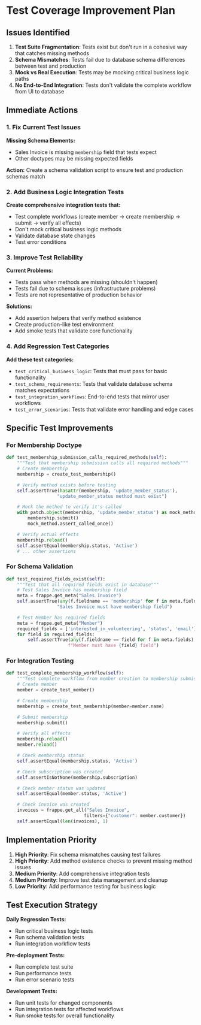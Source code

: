 # Test Coverage Improvement Plan

## Issues Identified

1. **Test Suite Fragmentation**: Tests exist but don't run in a cohesive way that catches missing methods
2. **Schema Mismatches**: Tests fail due to database schema differences between test and production
3. **Mock vs Real Execution**: Tests may be mocking critical business logic paths
4. **No End-to-End Integration**: Tests don't validate the complete workflow from UI to database

## Immediate Actions

### 1. Fix Current Test Issues

**Missing Schema Elements:**
- Sales Invoice is missing `membership` field that tests expect
- Other doctypes may be missing expected fields

**Action:** Create a schema validation script to ensure test and production schemas match

### 2. Add Business Logic Integration Tests

**Create comprehensive integration tests that:**
- Test complete workflows (create member → create membership → submit → verify all effects)
- Don't mock critical business logic methods
- Validate database state changes
- Test error conditions

### 3. Improve Test Reliability

**Current Problems:**
- Tests pass when methods are missing (shouldn't happen)
- Tests fail due to schema issues (infrastructure problems)
- Tests are not representative of production behavior

**Solutions:**
- Add assertion helpers that verify method existence
- Create production-like test environment
- Add smoke tests that validate core functionality

### 4. Add Regression Test Categories

**Add these test categories:**
- `test_critical_business_logic`: Tests that must pass for basic functionality
- `test_schema_requirements`: Tests that validate database schema matches expectations
- `test_integration_workflows`: End-to-end tests that mirror user workflows
- `test_error_scenarios`: Tests that validate error handling and edge cases

## Specific Test Improvements

### For Membership Doctype

```python
def test_membership_submission_calls_required_methods(self):
    """Test that membership submission calls all required methods"""
    # Create membership
    membership = create_test_membership()

    # Verify method exists before testing
    self.assertTrue(hasattr(membership, 'update_member_status'),
                   "update_member_status method must exist")

    # Mock the method to verify it's called
    with patch.object(membership, 'update_member_status') as mock_method:
        membership.submit()
        mock_method.assert_called_once()

    # Verify actual effects
    membership.reload()
    self.assertEqual(membership.status, 'Active')
    # ... other assertions
```

### For Schema Validation

```python
def test_required_fields_exist(self):
    """Test that all required fields exist in database"""
    # Test Sales Invoice has membership field
    meta = frappe.get_meta("Sales Invoice")
    self.assertTrue(any(f.fieldname == 'membership' for f in meta.fields),
                   "Sales Invoice must have membership field")

    # Test Member has required fields
    meta = frappe.get_meta("Member")
    required_fields = ['interested_in_volunteering', 'status', 'email']
    for field in required_fields:
        self.assertTrue(any(f.fieldname == field for f in meta.fields),
                       f"Member must have {field} field")
```

### For Integration Testing

```python
def test_complete_membership_workflow(self):
    """Test complete workflow from member creation to membership submission"""
    # Create member
    member = create_test_member()

    # Create membership
    membership = create_test_membership(member=member.name)

    # Submit membership
    membership.submit()

    # Verify all effects
    membership.reload()
    member.reload()

    # Check membership status
    self.assertEqual(membership.status, 'Active')

    # Check subscription was created
    self.assertIsNotNone(membership.subscription)

    # Check member status was updated
    self.assertEqual(member.status, 'Active')

    # Check invoice was created
    invoices = frappe.get_all("Sales Invoice",
                             filters={"customer": member.customer})
    self.assertEqual(len(invoices), 1)
```

## Implementation Priority

1. **High Priority**: Fix schema mismatches causing test failures
2. **High Priority**: Add method existence checks to prevent missing method issues
3. **Medium Priority**: Add comprehensive integration tests
4. **Medium Priority**: Improve test data management and cleanup
5. **Low Priority**: Add performance testing for business logic

## Test Execution Strategy

**Daily Regression Tests:**
- Run critical business logic tests
- Run schema validation tests
- Run integration workflow tests

**Pre-deployment Tests:**
- Run complete test suite
- Run performance tests
- Run error scenario tests

**Development Tests:**
- Run unit tests for changed components
- Run integration tests for affected workflows
- Run smoke tests for overall functionality
